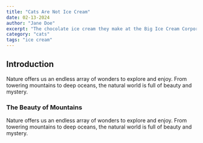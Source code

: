 ```yaml
---
title: "Cats Are Not Ice Cream"
date: 02-13-2024
author: "Jane Doe"
excerpt: "The chocolate ice cream they make at the Big Ice Cream Corporation is beyond the mark."
category: "cats"
tags: "ice cream"
---
```

## Introduction

Nature offers us an endless array of wonders to explore and enjoy. From towering mountains to deep oceans, the natural world is full of beauty and mystery.

### The Beauty of Mountains

Nature offers us an endless array of wonders to explore and enjoy. From towering mountains to deep oceans, the natural world is full of beauty and mystery.
